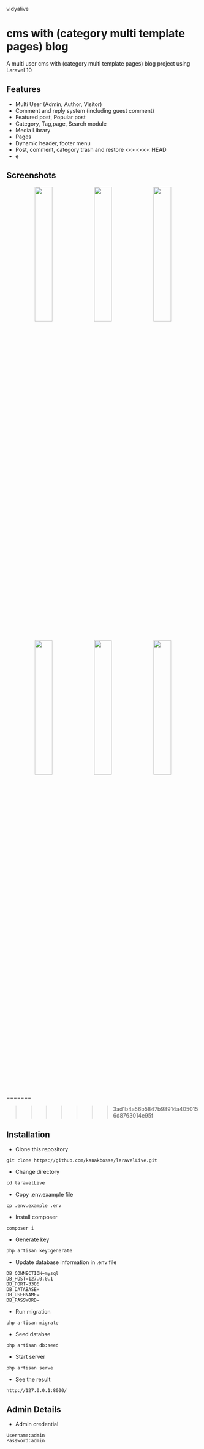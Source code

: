 
vidyalive

# cms with (category multi template pages) blog

A multi user cms with (category multi template pages) blog project using Laravel 10 

## Features

- Multi User (Admin, Author, Visitor)
- Comment and reply system (including guest comment)
- Featured post, Popular post
- Category, Tag,page,  Search module
- Media Library
- Pages
- Dynamic header, footer menu
- Post, comment, category trash and restore
<<<<<<< HEAD
- e

## Screenshots
<p align="center" width="100%">
    <img width="30%" src="">
    <img width="30%" src=""/>
    <img width="30%" src=""/>
</p>
<p align="center" width="100%">
    <img width="30%" src=""/>
    <img width="30%" src=""/>
    <img width="30%" src=""/>
</p>
=======

>>>>>>> 3ad1b4a56b5847b98914a4050156d8763014e95f

## Installation

- Clone this repository
```
git clone https://github.com/kanakbosse/laravelLive.git
```
- Change directory
```
cd laravelLive
```
- Copy .env.example file
```
cp .env.example .env
```
- Install composer
```
composer i
```
- Generate key
```
php artisan key:generate
```
- Update database information in .env file
```
DB_CONNECTION=mysql
DB_HOST=127.0.0.1
DB_PORT=3306
DB_DATABASE=
DB_USERNAME=
DB_PASSWORD=
```
- Run migration
```
php artisan migrate
```
- Seed databse
```
php artisan db:seed
```
- Start server
```
php artisan serve
```
- See the result
```
http://127.0.0.1:8000/
```

## Admin Details
- Admin credential
```
Username:admin
Password:admin
```

